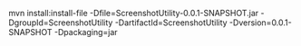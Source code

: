 mvn install:install-file -Dfile=ScreenshotUtility-0.0.1-SNAPSHOT.jar -DgroupId=ScreenshotUtility -DartifactId=ScreenshotUtility -Dversion=0.0.1-SNAPSHOT -Dpackaging=jar
